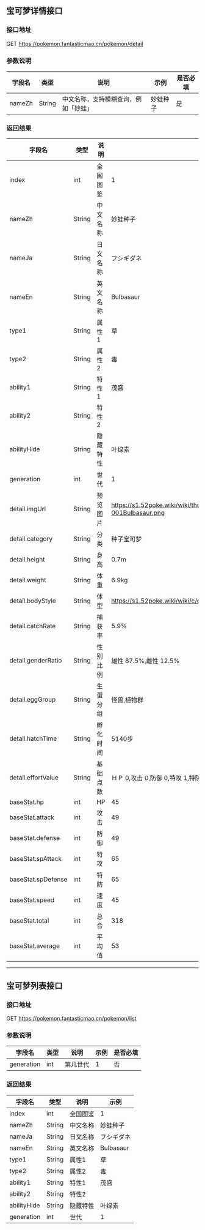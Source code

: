 ## 宝可梦详情接口

### 接口地址
GET https://pokemon.fantasticmao.cn/pokemon/detail

### 参数说明
字段名 | 类型 | 说明 | 示例 | 是否必填
--- | --- | --- | --- | ---
nameZh | String | 中文名称，支持模糊查询，例如「妙蛙」 | 妙蛙种子 | 是

### 返回结果
字段名 | 类型 | 说明 | 示例
--- | --- | --- | ---
index | int | 全国图鉴 | 1
nameZh | String | 中文名称 | 妙蛙种子
nameJa | String | 日文名称 | フシギダネ
nameEn | String | 英文名称 | Bulbasaur
type1 | String | 属性1 | 草
type2 | String | 属性2 | 毒
ability1 | String | 特性1 | 茂盛
ability2 | String | 特性2 | 
abilityHide | String | 隐藏特性 | 叶绿素
generation | int | 世代 | 1
detail.imgUrl | String | 预览图片 | https://s1.52poke.wiki/wiki/thumb/2/21/001Bulbasaur.png/300px-001Bulbasaur.png
detail.category | String | 分类 | 种子宝可梦
detail.height | String | 身高 | 0.7m
detail.weight | String | 体重 | 6.9kg
detail.bodyStyle | String | 体型 | https://s1.52poke.wiki/wiki/c/cc/Body08.png
detail.catchRate | String | 捕获率 | 5.9%
detail.genderRatio | String | 性别比例 | 雄性 87.5%,雌性 12.5%
detail.eggGroup | String | 生蛋分组 | 怪兽,植物群
detail.hatchTime | String | 孵化时间 | 5140步
detail.effortValue | String | 基础点数 | ＨＰ 0,攻击 0,防御 0,特攻 1,特防 0,速度 0
baseStat.hp | int | HP | 45
baseStat.attack | int | 攻击 | 49
baseStat.defense | int | 防御 | 49
baseStat.spAttack | int | 特攻 | 65
baseStat.spDefense | int | 特防 | 65
baseStat.speed | int | 速度 | 45
baseStat.total | int | 总合 | 318
baseStat.average | int | 平均值 | 53

---

## 宝可梦列表接口

### 接口地址
GET https://pokemon.fantasticmao.cn/pokemon/list

### 参数说明
字段名 | 类型 | 说明 | 示例 | 是否必填
--- | --- | --- | --- | ---
generation | int | 第几世代 | 1 | 否

### 返回结果
字段名 | 类型 | 说明 | 示例
--- | --- | --- | ---
index | int | 全国图鉴 | 1
nameZh | String | 中文名称 | 妙蛙种子
nameJa | String | 日文名称 | フシギダネ
nameEn | String | 英文名称 | Bulbasaur
type1 | String | 属性1 | 草
type2 | String | 属性2 | 毒
ability1 | String | 特性1 | 茂盛
ability2 | String | 特性2 | 
abilityHide | String | 隐藏特性 | 叶绿素
generation | int | 世代 | 1